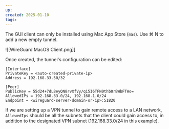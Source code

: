 ```yaml
---
up: 
created: 2025-01-10
tags:
---
```

The GUI client can only be installed using Mac App Store (`mas`).
Use ⌘ N to add a new empty tunnel.

![[WireGuard MacOS Client.png]]

Once created, the tunnel's configuration can be edited:
```
[Interface]
PrivateKey = <auto-created-private-ip>
Address = 192.168.33.50/32

[Peer]
PublicKey = 55d24+7dL8eyQN8rvXfVy/q15I6TFN0thb0rBWbFTAo=
AllowedIPs = 192.168.33.0/24, 192.168.1.0/24
Endpoint = <wireguard-server-domain-or-ip>:51820
```
If we are setting up a VPN tunnel to gain remote access to a LAN network, `AllowedIps` should be all the subnets that the client could gain access to, in addition to the designated VPN subnet (192.168.33.0/24 in this example).
